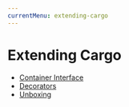 ```yaml
---
currentMenu: extending-cargo
---
```

# Extending Cargo

- [Container Interface](#container-interface)
- [Decorators](#decorators)
- [Unboxing](#unboxing)
